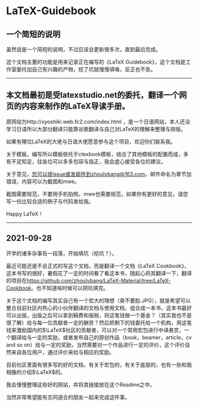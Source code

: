 # LaTeX-Guidebook

## 一个简短的说明

虽然说是一个简短的说明，不过应该会更新很多次，直到最后完成。

这个文档主要的功能是用来记录正在编写的《LaTeX Guidebook》，这个文档是工作室委托加自己有兴趣的产物，挖了坑就慢慢填咯，反正也不急。

-----

## 本文档最初是受latexstudio.net的委托，翻译一个网页的内容来制作的LaTeX导读手册。

原网站为http://xyoshiki.web.fc2.com/index.html ，是一个日语网站，本人还没学习日语所以大部分翻译只能靠谷歌翻译与自己对LaTeX的理解来整理与排版。

如果有哪位LaTeX的大佬与日语大佬愿意参与这个项目，欢迎你们联系我。

关于模板，编写所以模板依托于ctexbook模板，结合了其他模板的配置而成，多有不足知足，往各位可以多多包容与指正，我会虚心接受各位的建议。

关于意见，您可以提issue或发邮件到zhoulvbang@163.com，邮件命名为章节加错误，内容可以为截图和mwe。

截图需要规范，不要用手机拍照。mwe也需要规范，如果你有更好的意见，请您写一份比较合适的例子与代码发给我。

Happy LaTeX！

------

## 2021-09-28

开学的诸多杂事告一段落，开始填坑（挖坑？）。

最近可能还是不会正式的写这个文档，而是翻译一个文档《LaTeX Cookbook》，这本书写的很好，暑假花了一定的时间看了看这本书，随起心将其翻译一下，翻译的项目在<https://github.com/zhoulvbang/LaTeX-Material/tree/LaTeX-Cookbook>。也不知道啥时候可以把坑填完。

关于这个文档的编写其实自己有一个宏大的理想（臭不要脸.JPG），就是希望可以整合目前社区内热心的小伙伴翻译的文档与使用文档，组合成一本书，这本书最好可以出版，出版之后可以拿到稿费和版税，将这笔钱做一个基金？（其实我也不是很了解）给与每一位贡献者一定的酬劳？然后把剩下的钱委托给一个机构，用这笔钱来激励国内的$\LaTeX$社区的贡献者，可以对一个常用宏包进行中译悬赏，一个翻译给与一定的奖励，或者发布自己的原创作品（book，beamer，article，cv and so on）给与一定的奖励，当然需要对一个作品进行一定的评价，这个评价自然来自各位用户，通过评价来给与相应的奖励。

目前社区里面有很多写的好的文档，有关于宏包的，有关于底层的，也有一些和我相像的介绍$\LaTeX$的。

我会慢慢整理这些好的网站，并将其链接放在这个Readme之中。

当然非常希望能有志同道合的朋友一起来完成这件事。
